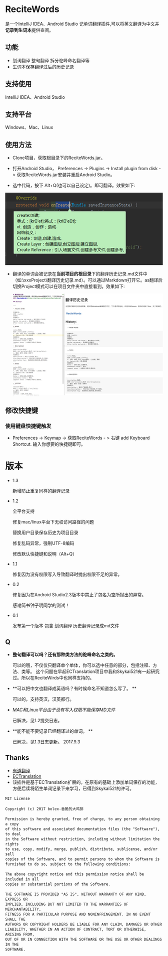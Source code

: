 # ReciteWords

 是一个IntelliJ IDEA、Android Studio 记单词翻译插件,可以将英文翻译为中文并**记录到生词本**提供查阅。

## 功能
- 划词翻译 整句翻译 拆分驼峰命名翻译等
- 生词本保存翻译过后的历史记录

## 支持使用
 IntelliJ IDEA、Android Studio 

## 支持平台
 Windows、Mac、Linux

## 使用方法

- Clone项目，获取根目录下的ReciteWords.jar。

- 打开Android Studio， Preferences -> Plugins -> Install plugin from disk -> 获取ReciteWords.jar安装并重启Android Studio。

- 选中代码，按下 Alt+Q(也可以自己设定)。即可翻译。效果如下:

![](./img/1.png)
- 翻译的单词会被记录在**当前项目的根目录**下的翻译历史记录.md文件中（如:\xxxProject\翻译历史记录.md）。可以通过Markdown打开它。as翻译后切换Project模式可以在项目文件夹中直接看到。效果如下:



  ![](./img/3.png)

## 修改快捷键

### 使用键盘快捷键触发
- Preferences -> Keymap -> 获取ReciteWords - > 右键 add Keyboard Shortcut. 输入你想要的快捷键即可。

# 版本


- 1.3
   
   新增防止重复同样的翻译记录

- 1.2

     全平台支持
     
     修复mac/linux平台下无权访问路径的问题 
     
     替换用户目录保存历史为项目目录
     
     修复乱码异常，强制UTF-8编码
     
     修改默认快捷键和说明（Alt+Q）
- 1.1 

    修复因为没有权限写入导致翻译时抛出权限不足的异常。


- 0.2 

    修复因为在Android Studio2.3版本中禁止了包名为空所抛出的异常。 
    
    感谢简书钟子明同学的测试！
    
- 0.1 

    发布第一个版本 包含 划词翻译 
    历史翻译记录成md文件


## Q
- **整句翻译可以吗？还有那种类方法的驼峰命名之类的。**

   可以的哦，不仅仅只翻译单个单体，你可以选中任意的部分，包括注释、方法、类等。
   这个问题在早起ECTranslation项目中我和Skykai521有一起研究过。所以在ReciteWirds中也同样支持的。

-  **可以把中文也翻译成英语吗？有时候命名不知道怎么写了。 **

   可以的，支持英汉，汉英都行。
   
- *MAC和Linux平台由于没有写入权限不能保存MD文件* 
   
     已解决，见1.2提交日志。
     
-  **能不能不要记录已经翻译过的单词。 **

     已解决，见1.3日志更新。 2017.9.3


## Thanks
- [有道翻译](http://fanyi.youdao.com/openapi?path=data-mode)
- [ECTranslation](https://github.com/Skykai521/ECTranslation)
- 该插件是基于ECTranslation扩展的。在原有的基础上添加单词保存的功能，方便后续将陌生单词记录下来学习，已得到Skykai521的许可。

```
MIT License

Copyright (c) 2017 bolex-香脆的大鸡排

Permission is hereby granted, free of charge, to any person obtaining a copy
of this software and associated documentation files (the "Software"), to deal
in the Software without restriction, including without limitation the rights
to use, copy, modify, merge, publish, distribute, sublicense, and/or sell
copies of the Software, and to permit persons to whom the Software is
furnished to do so, subject to the following conditions:

The above copyright notice and this permission notice shall be included in all
copies or substantial portions of the Software.

THE SOFTWARE IS PROVIDED "AS IS", WITHOUT WARRANTY OF ANY KIND, EXPRESS OR
IMPLIED, INCLUDING BUT NOT LIMITED TO THE WARRANTIES OF MERCHANTABILITY,
FITNESS FOR A PARTICULAR PURPOSE AND NONINFRINGEMENT. IN NO EVENT SHALL THE
AUTHORS OR COPYRIGHT HOLDERS BE LIABLE FOR ANY CLAIM, DAMAGES OR OTHER
LIABILITY, WHETHER IN AN ACTION OF CONTRACT, TORT OR OTHERWISE, ARISING FROM,
OUT OF OR IN CONNECTION WITH THE SOFTWARE OR THE USE OR OTHER DEALINGS IN THE
SOFTWARE.
```
